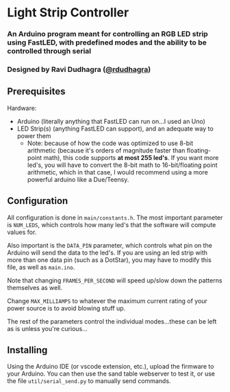 # Light Strip Controller
### An Arduino program meant for controlling an RGB LED strip using FastLED, with predefined modes and the ability to be controlled through serial
### Designed by Ravi Dudhagra ([@rdudhagra](https://github.com/rdudhagra))

## Prerequisites
Hardware:
- Arduino (literally anything that FastLED can run on...I used an Uno)
- LED Strip(s) (anything FastLED can support), and an adequate way to power them
  - Note: because of how the code was optimized to use 8-bit arithmetic (because it's orders of magnitude faster than floating-point math), this code supports **at most 255 led's**. If you want more led's, you will have to convert the 8-bit math to 16-bit/floating point arithmetic, which in that case, I would recommend using a more powerful arduino like a Due/Teensy.

## Configuration
All configuration is done in `main/constants.h`. The most important parameter is `NUM_LEDS`, which controls how many led's that the software will compute values for. 

Also important is the `DATA_PIN` parameter, which controls what pin on the Arduino will send the data to the led's. If you are using an led strip with more than one data pin (such as a DotStar), you may have to modify this file, as well as `main.ino`. 

Note that changing `FRAMES_PER_SECOND` will speed up/slow down the patterns themselves as well. 

Change `MAX_MILLIAMPS` to whatever the maximum current rating of your power source is to avoid blowing stuff up. 

The rest of the parameters control the individual modes...these can be left as is unless you're curious...

## Installing

Using the Arduino IDE (or vscode extension, etc.), upload the firmware to your Arduino. You can then use the sand table webserver to test it, or use the file `util/serial_send.py` to manually send commands.